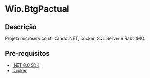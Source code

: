 # Wio.BtgPactual

## Descrição

Projeto microserviço utilizando .NET, Docker, SQL Server e RabbitMQ.

## Pré-requisitos

- [.NET 8.0 SDK](https://dotnet.microsoft.com/download/dotnet/8.0)
- [Docker](https://www.docker.com/get-started)
